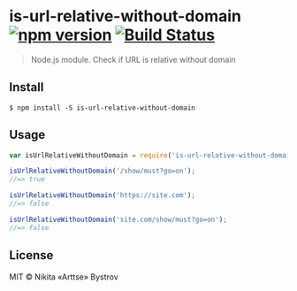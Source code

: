 # is-url-relative-without-domain [![npm version](https://badge.fury.io/js/is-url-relative-without-domain.svg)](https://www.npmjs.com/package/is-url-relative-without-domain) [![Build Status](https://travis-ci.org/Arttse/node.is-url-relative-without-domain.svg?branch=master)](https://travis-ci.org/Arttse/node.is-url-relative-without-domain)

> Node.js module. Check if URL is relative without domain


## Install

```
$ npm install -S is-url-relative-without-domain
```


## Usage

```js
var isUrlRelativeWithoutDomain = require('is-url-relative-without-domain');

isUrlRelativeWithoutDomain('/show/must?go=on');
//=> true

isUrlRelativeWithoutDomain('https://site.com');
//=> false

isUrlRelativeWithoutDomain('site.com/show/must?go=on');
//=> false
```


## License

MIT © Nikita «Arttse» Bystrov
